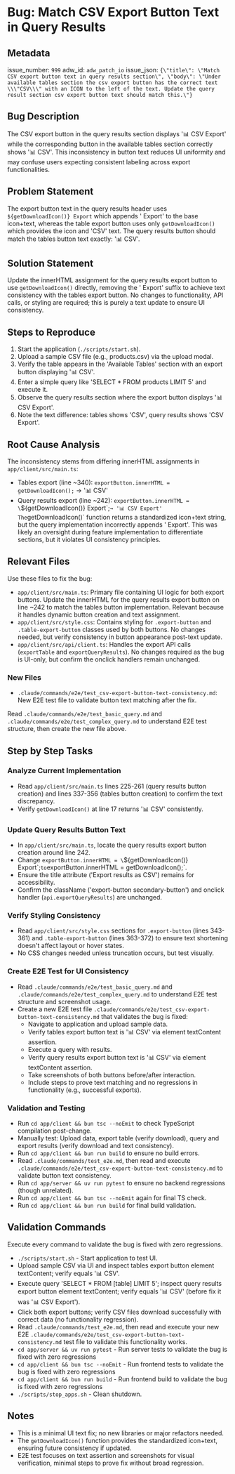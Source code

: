 # Bug: Match CSV Export Button Text in Query Results

## Metadata

issue_number: `999`
adw_id: `adw_patch_io`
issue_json: `{\"title\": \"Match CSV export button text in query results section\", \"body\": \"Under available tables section the csv export button has the correct text \\\"CSV\\\" with an ICON to the left of the text. Update the query result section csv export button text should match this.\"}`

## Bug Description

The CSV export button in the query results section displays '📊 CSV Export' while the corresponding button in the available tables section correctly shows '📊 CSV'. This inconsistency in button text reduces UI uniformity and may confuse users expecting consistent labeling across export functionalities.

## Problem Statement

The export button text in the query results header uses `${getDownloadIcon()} Export` which appends ' Export' to the base icon+text, whereas the table export button uses only `getDownloadIcon()` which provides the icon and 'CSV' text. The query results button should match the tables button text exactly: '📊 CSV'.

## Solution Statement

Update the innerHTML assignment for the query results export button to use `getDownloadIcon()` directly, removing the ' Export' suffix to achieve text consistency with the tables export button. No changes to functionality, API calls, or styling are required; this is purely a text update to ensure UI consistency.

## Steps to Reproduce

1. Start the application (`./scripts/start.sh`).
2. Upload a sample CSV file (e.g., products.csv) via the upload modal.
3. Verify the table appears in the 'Available Tables' section with an export button displaying '📊 CSV'.
4. Enter a simple query like 'SELECT \* FROM products LIMIT 5' and execute it.
5. Observe the query results section where the export button displays '📊 CSV Export'.
6. Note the text difference: tables shows 'CSV', query results shows 'CSV Export'.

## Root Cause Analysis

The inconsistency stems from differing innerHTML assignments in `app/client/src/main.ts`:

- Tables export (line ~340): `exportButton.innerHTML = getDownloadIcon();` → '📊 CSV'
- Query results export (line ~242): `exportButton.innerHTML = \`${getDownloadIcon()} Export\`;`→ '📊 CSV Export'
The`getDownloadIcon()` function returns a standardized icon+text string, but the query implementation incorrectly appends ' Export'. This was likely an oversight during feature implementation to differentiate sections, but it violates UI consistency principles.

## Relevant Files

Use these files to fix the bug:

- `app/client/src/main.ts`: Primary file containing UI logic for both export buttons. Update the innerHTML for the query results export button on line ~242 to match the tables button implementation. Relevant because it handles dynamic button creation and text assignment.
- `app/client/src/style.css`: Contains styling for `.export-button` and `.table-export-button` classes used by both buttons. No changes needed, but verify consistency in button appearance post-text update.
- `app/client/src/api/client.ts`: Handles the export API calls (`exportTable` and `exportQueryResults`). No changes required as the bug is UI-only, but confirm the onclick handlers remain unchanged.

### New Files

- `.claude/commands/e2e/test_csv-export-button-text-consistency.md`: New E2E test file to validate button text matching after the fix.

Read `.claude/commands/e2e/test_basic_query.md` and `.claude/commands/e2e/test_complex_query.md` to understand E2E test structure, then create the new file above.

## Step by Step Tasks

### Analyze Current Implementation

- Read `app/client/src/main.ts` lines 225-261 (query results button creation) and lines 337-356 (tables button creation) to confirm the text discrepancy.
- Verify `getDownloadIcon()` at line 17 returns '📊 CSV' consistently.

### Update Query Results Button Text

- In `app/client/src/main.ts`, locate the query results export button creation around line 242.
- Change `exportButton.innerHTML = \`${getDownloadIcon()} Export\`;`to`exportButton.innerHTML = getDownloadIcon();`.
- Ensure the title attribute ('Export results as CSV') remains for accessibility.
- Confirm the className ('export-button secondary-button') and onclick handler (`api.exportQueryResults`) are unchanged.

### Verify Styling Consistency

- Read `app/client/src/style.css` sections for `.export-button` (lines 343-361) and `.table-export-button` (lines 363-372) to ensure text shortening doesn't affect layout or hover states.
- No CSS changes needed unless truncation occurs, but test visually.

### Create E2E Test for UI Consistency

- Read `.claude/commands/e2e/test_basic_query.md` and `.claude/commands/e2e/test_complex_query.md` to understand E2E test structure and screenshot usage.
- Create a new E2E test file `.claude/commands/e2e/test_csv-export-button-text-consistency.md` that validates the bug is fixed:
  - Navigate to application and upload sample data.
  - Verify tables export button text is '📊 CSV' via element textContent assertion.
  - Execute a query with results.
  - Verify query results export button text is '📊 CSV' via element textContent assertion.
  - Take screenshots of both buttons before/after interaction.
  - Include steps to prove text matching and no regressions in functionality (e.g., successful exports).

### Validation and Testing

- Run `cd app/client && bun tsc --noEmit` to check TypeScript compilation post-change.
- Manually test: Upload data, export table (verify download), query and export results (verify download and text consistency).
- Run `cd app/client && bun run build` to ensure no build errors.
- Read `.claude/commands/test_e2e.md`, then read and execute `.claude/commands/e2e/test_csv-export-button-text-consistency.md` to validate button text consistency.
- Run `cd app/server && uv run pytest` to ensure no backend regressions (though unrelated).
- Run `cd app/client && bun tsc --noEmit` again for final TS check.
- Run `cd app/client && bun run build` for final build validation.

## Validation Commands

Execute every command to validate the bug is fixed with zero regressions.

- `./scripts/start.sh` - Start application to test UI.
- Upload sample CSV via UI and inspect tables export button element textContent; verify equals '📊 CSV'.
- Execute query 'SELECT \* FROM [table] LIMIT 5'; inspect query results export button element textContent; verify equals '📊 CSV' (before fix it was '📊 CSV Export').
- Click both export buttons; verify CSV files download successfully with correct data (no functionality regression).
- Read `.claude/commands/test_e2e.md`, then read and execute your new E2E `.claude/commands/e2e/test_csv-export-button-text-consistency.md` test file to validate this functionality works.
- `cd app/server && uv run pytest` - Run server tests to validate the bug is fixed with zero regressions
- `cd app/client && bun tsc --noEmit` - Run frontend tests to validate the bug is fixed with zero regressions
- `cd app/client && bun run build` - Run frontend build to validate the bug is fixed with zero regressions
- `./scripts/stop_apps.sh` - Clean shutdown.

## Notes

- This is a minimal UI text fix; no new libraries or major refactors needed.
- The `getDownloadIcon()` function provides the standardized icon+text, ensuring future consistency if updated.
- E2E test focuses on text assertion and screenshots for visual verification, minimal steps to prove fix without broad regression.
